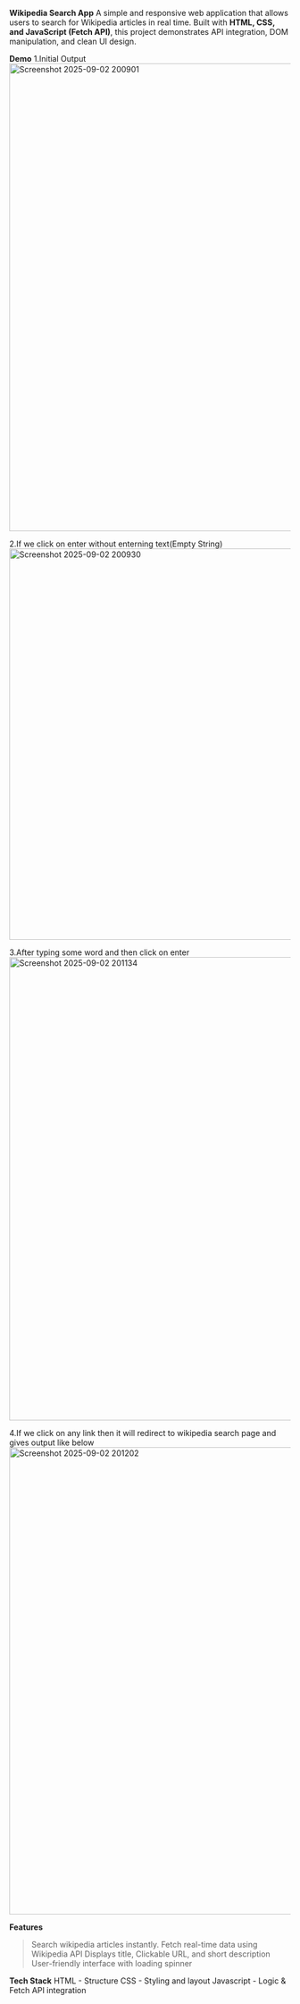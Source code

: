 **Wikipedia Search App**
A simple and responsive web application that allows users to search for Wikipedia articles in real time.
Built with **HTML, CSS, and JavaScript (Fetch API)**, this project demonstrates API integration, DOM manipulation, and clean UI design.

**Demo**
1.Initial Output
<img width="1894" height="837" alt="Screenshot 2025-09-02 200901" src="https://github.com/user-attachments/assets/086f52d8-cc14-4ac4-8ac2-0873c25a3716" />

2.If we click on enter without enterning text(Empty String)
<img width="1860" height="700" alt="Screenshot 2025-09-02 200930" src="https://github.com/user-attachments/assets/af090b98-4686-4541-b5e9-41fb73926324" />

3.After typing some word and then click on enter 
<img width="1866" height="829" alt="Screenshot 2025-09-02 201134" src="https://github.com/user-attachments/assets/6b728a6e-9bb6-4bf4-b9d0-a4535f449134" />

4.If we click on any link then it will redirect to wikipedia search page and gives output like below
<img width="1873" height="836" alt="Screenshot 2025-09-02 201202" src="https://github.com/user-attachments/assets/f95f3164-c826-49c5-9078-eed92781b50c" />

**Features**
>Search wikipedia articles instantly.
>Fetch real-time data using Wikipedia API
>Displays title, Clickable URL, and short description
>User-friendly interface with loading spinner

**Tech Stack**
HTML - Structure
CSS - Styling and layout
Javascript - Logic & Fetch API integration
